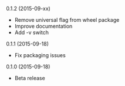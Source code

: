 0.1.2 (2015-09-xx)

- Remove universal flag from wheel package
- Improve documentation
- Add -v switch

0.1.1 (2015-09-18)

- Fix packaging issues

0.1.0 (2015-09-18)

- Beta release
